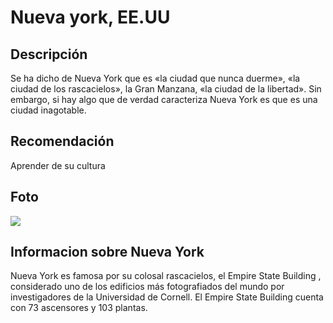 # Nueva york, EE.UU

## Descripción
Se ha dicho de Nueva York que es «la ciudad que nunca duerme», «la ciudad de los rascacielos», la Gran Manzana, «la ciudad de la libertad». Sin embargo, si hay algo que de verdad caracteriza Nueva York es que es una ciudad inagotable.

## Recomendación
Aprender de su cultura

## Foto
![](https://encrypted-tbn1.gstatic.com/licensed-image?q=tbn:ANd9GcTlaRxX0Cz3hck1gbVVol7QtTCbkbSQwYEQmgtJGC-AOJ7xYr3NZWWsiWFpTMkuWAEaRUg3N5dViVDsYnxteaHTASEED6lyhVRMVwYMsQ)

## Informacion sobre Nueva York
Nueva York es famosa por su colosal rascacielos, el Empire State Building , considerado uno de los edificios más fotografiados del mundo por investigadores de la Universidad de Cornell. El Empire State Building cuenta con 73 ascensores y 103 plantas.